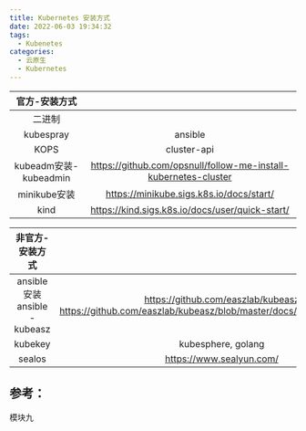 ```yaml
---
title: Kubernetes 安装方式
date: 2022-06-03 19:34:32
tags:
  - Kubenetes
categories: 
  - 云原生
  - Kubernetes  
---
```


<p></p>
<!-- more -->

官方-安装方式 |  |  
:-:  | :-:  |  
二进制 |
kubespray | ansible
KOPS | cluster-api
kubeadm安装-kubeadmin| https://github.com/opsnull/follow-me-install-kubernetes-cluster |
minikube安装| https://minikube.sigs.k8s.io/docs/start/ |
kind |https://kind.sigs.k8s.io/docs/user/quick-start/


非官方-安装方式 |  |  
:-:  | :-:  |  
ansible安装 ansible - kubeasz| https://github.com/easzlab/kubeasz<br>https://github.com/easzlab/kubeasz/blob/master/docs/setup/quickStart.md | 
kubekey  | kubesphere, golang 
sealos| https://www.sealyun.com/

## 参考：
模块九

